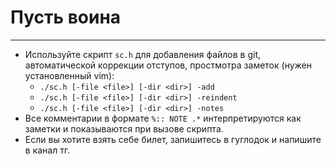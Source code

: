# Пусть воина
----
- Используйте скрипт ```sc.h``` для добавления файлов в git, автоматической коррекции отступов, простмотра заметок (нужен установленный vim):
    - ```./sc.h [-file <file>] [-dir <dir>] -add```
    - ```./sc.h [-file <file>] [-dir <dir>] -reindent```
    - ```./sc.h [-file <file>] [-dir <dir>] -notes```
- Все комментарии в формате ```%:: NOTE .*``` интерпретируются как заметки и показываются при вызове скрипта.
- Если вы хотите взять себе билет, запишитесь в гуглодок и напишите в канал тг.

